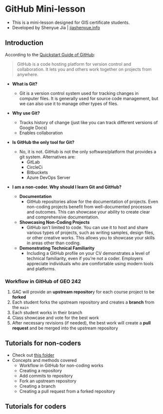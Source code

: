 # GitHub Mini-lesson
 
- This is a mini-lesson designed for GIS certificate students.
- Developed by Shenyue Jia | [jiashenyue.info](jiashenyue.info)

## Introduction
According to the [Quickstart Guide of GitHub](https://docs.github.com/en/get-started/quickstart/hello-world):
>GitHub is a code hosting platform for version control and collaboration. It lets you and others work together on projects from anywhere.

- **What is Git?**
  - Git is a version control system used for tracking changes in computer files. It is generally used for source code management, but we can also use it to manage other types of files.
 
- **Why use Git?**
  - Tracks history of change (just like you can track different versions of Google Docs)
  - Enables collaboration 
- **Is GitHub the only tool for Git?**
  - No, it is not. GitHub is not the only software/platform that provides a git system. Alternatives are:
    - GitLab
    - CircleCi
    - Bitbuckets
    - Azure DevOps Server
- **I am a non-coder. Why should I learn Git and GitHub?**
  - **Documentation**
    - GitHub repositories allow for the documentation of projects. Even non-coding projects benefit from well-documented processes and outcomes. This can showcase your ability to create clear and comprehensive documentation.
  - **Showcasing Non-Coding Projects**
    - GitHub isn't limited to code. You can use it to host and share various types of projects, such as writing samples, design files, or other creative works. This allows you to showcase your skills in areas other than coding.
  - **Demonstrating Technical Familiarity**
    - Including a GitHub profile on your CV demonstrates a level of technical familiarity, even if you're not a coder. Employers appreciate individuals who are comfortable using modern tools and platforms.

### Workflow in GitHub of GEO 242

1. GAC will provide an **upstream repositor**y for each course project to be **forked**
2. Each student forks the upstream repository and creates a **branch** from the `main`
3. Each student works in their branch
4. Class showcase and vote for the best work
5. After necessary revisions (if needed), the best work will create a **pull request** and be merged into the upstream repository

## Tutorials for non-coders

- Check out [this folder](https://github.com/jiashenyue/github-mini-lesson/tree/main/non-coder)
- Concepts and methods covered
  - Workflow in GitHub for non-coding works
  - Creating a repository
  - Add commits to repository
  - Fork an upstream repository
  - Creating a branch
  - Creating a pull request from a forked repository

## Tutorials for coders
